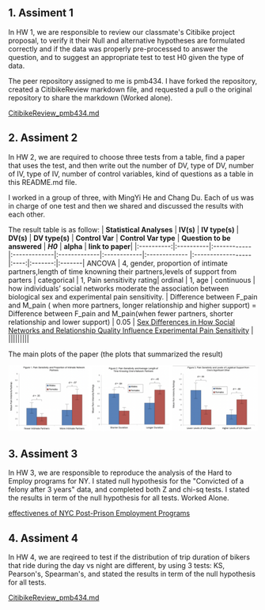 ## 1. Assiment 1 


In HW 1, we are responsible to review our classmate's Citibike project proposal, to verify it their Null and alternative hypotheses are formulated correctly and if the data was properly pre-processed to answer the question, and to suggest an appropriate test to test H0 given the type of data.

The peer repository assigned to me is pmb434. I have forked the repository, created a CitibikeReview markdown file, and requested a pull o the original repository to share the markdown (Worked alone).

[CitibikeReview_pmb434.md](https://github.com/xiaoninh/PUI2018_pmb434/blob/master/HW4_pmb434/CitibikeReview_pmb434.md) 



## 2. Assiment 2

In HW 2, we are required to choose three tests from a table, find a paper that uses the test,  and then write out the number of DV, type of DV, number of IV, type of IV, number of control variables, kind of questions as a table in this README.md file.

I worked in a group of three, with MingYi He and Chang Du. Each of us was in charge of one test and then we shared and discussed the results with each other. 

The result table is as follow: 
| **Statistical Analyses**	|  **IV(s)**  |  **IV type(s)** |  **DV(s)**  |  **DV type(s)**  |  **Control Var** | **Control Var type**  | **Question to be answered** | **_H0_** | **alpha** | **link to paper**| 
|:----------:|:----------|:------------|:-------------|:-------------|:------------|:------------- |:------------------|:----:|:-------:|:-------|
ANCOVA	| 4, gender, proportion of intimate partners,length of time knowning their partners,levels of support from parters  |  categorical  | 1, Pain sensitivity rating| ordinal | 1, age | continuous | 	how individuals’ social networks moderate the association between biological sex and experimental pain sensitivity. | Difference between F_pain and M_pain ( when more partners, longer relationship and higher support) = Difference between F_pain and M_pain(when fewer partners, shorter relationship and lower support)  | 0.05 | [Sex Differences in How Social Networks and Relationship Quality Influence Experimental Pain Sensitivity](https://journals.plos.org/plosone/article?id=10.1371/journal.pone.0078663) |
  |||||||||
  
  
The main plots of the paper (the plots that summarized the result)
  
![main plot](Plots.png)


## 3. Assiment 3

In HW 3, we are responsible to reproduce the analysis of the Hard to Employ programs for NY. I stated null hypothesis for the "Convicted of a felony after 3 years" data, and completed both Z and chi-sq tests. I stated the results in term of the null hypothesis for all tests. Worked Alone. 

[effectivenes of NYC Post-Prison Employment Programs](https://github.com/xiaoninh/PUI2018_xh1163/blob/master/HW5_xh1163/effectivenes%20of%20NYC%20Post-Prison%20Employment%20Programs.ipynb) 

## 4. Assiment 4

In HW 4, we are reqireed to test if the distribution of trip duration of bikers that ride during the day vs night are different, by using 3 tests: KS, Pearson's, Spearman's, and stated the results in term of the null hypothesis for all tests. 

[CitibikeReview_pmb434.md](https://github.com/xiaoninh/PUI2018_pmb434/blob/master/HW4_pmb434/CitibikeReview_pmb434.md) 
